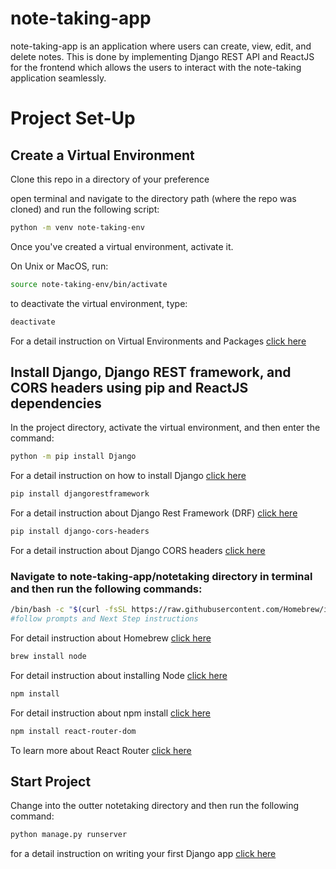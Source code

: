 # note-taking-app

note-taking-app is an application where users can create, view, edit, and delete notes. This is done by implementing Django REST API and ReactJS for the frontend which allows the users to interact with the note-taking application seamlessly.


# Project Set-Up

## Create a Virtual Environment
Clone this repo in a directory of your preference

open terminal and navigate to the directory path (where the repo was cloned) and run the following script:
```bash
python -m venv note-taking-env 
```

Once you've created a virtual environment, activate it.

On Unix or MacOS, run:

```bash
source note-taking-env/bin/activate
```

to deactivate the virtual environment, type:
```bash
deactivate
````

For a detail instruction on Virtual Environments and Packages [click here](https://docs.python.org/3/tutorial/venv.html)

## Install Django, Django REST framework, and CORS headers using pip and ReactJS dependencies

In the project directory, activate the virtual environment, and then enter the command:

```bash
python -m pip install Django
```
For a detail instruction on how to install Django [click here](https://docs.djangoproject.com/en/4.2/topics/install/)
```bash
pip install djangorestframework
```
For a detail instruction about Django Rest Framework (DRF) [click here](https://www.django-rest-framework.org)
```bash
pip install django-cors-headers
```
For a detail instruction about Django CORS headers [click here](https://pypi.org/project/django-cors-headers/)


### Navigate to note-taking-app/notetaking directory in terminal and then run the following commands:
```bash
/bin/bash -c "$(curl -fsSL https://raw.githubusercontent.com/Homebrew/install/HEAD/install.sh)"
#follow prompts and Next Step instructions
```
For detail instruction about Homebrew [click here](https://brew.sh)
```bash
brew install node
```
For detail instruction about installing Node [click here](https://formulae.brew.sh/formula/node)
```bash
npm install
```
For detail instruction about npm install [click here](https://docs.npmjs.com/cli/v8/commands/npm-install)

```bash
npm install react-router-dom
```
To learn more about React Router [click here](https://reactrouter.com/en/main)




## Start Project

Change into the outter notetaking directory and then run the following command:
```bash
python manage.py runserver
```
for a detail instruction on writing your first Django app [click here](https://docs.djangoproject.com/en/4.2/intro/tutorial01/)
